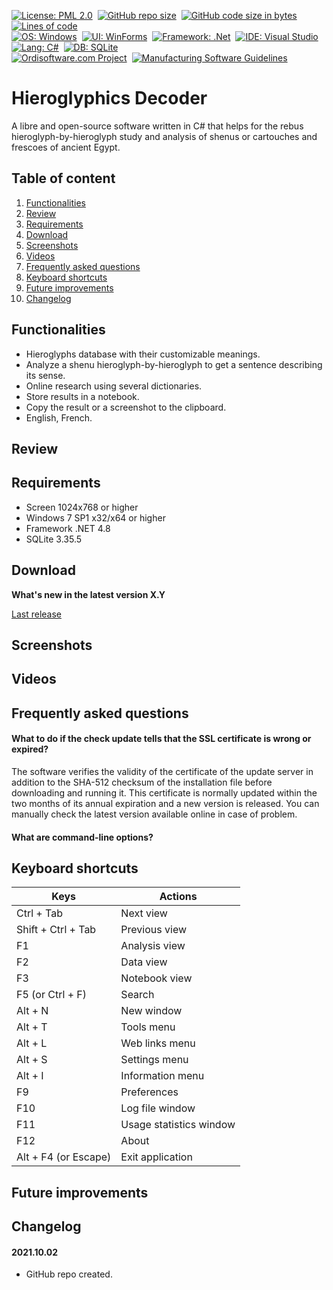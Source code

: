 ﻿[![License: PML 2.0](https://img.shields.io/github/license/ordisoftware/hieroglyphics-decoder)](LICENSE)&nbsp;
[![GitHub repo size](https://img.shields.io/github/repo-size/ordisoftware/hieroglyphics-decoder)](#)&nbsp;
[![GitHub code size in bytes](https://img.shields.io/github/languages/code-size/ordisoftware/hieroglyphics-decoder)](https://github.com/Ordisoftware/Hieroglyphics-Decoder/tree/master/Project)&nbsp;
[![Lines of code](https://img.shields.io/tokei/lines/github/ordisoftware/hieroglyphics-decoder)](https://github.com/Ordisoftware/Hieroglyphics-Decoder/tree/master/Project)&nbsp;<br/>
[![OS: Windows](https://img.shields.io/badge/Windows%207%2B-279CE8?label=os)](https://www.microsoft.com/windows/)&nbsp;
[![UI: WinForms](https://img.shields.io/badge/WinForms-279CE8?label=ui)](https://github.com/dotnet/winforms)&nbsp;
[![Framework: .Net](https://img.shields.io/badge/.NET%204.8-6E5FA6?label=framework)](https://dotnet.microsoft.com)&nbsp;
[![IDE: Visual Studio](https://img.shields.io/badge/Visual%20Studio%202022-6E5FA6.svg?label=ide)](https://visualstudio.microsoft.com)&nbsp;
[![Lang: C#](https://img.shields.io/badge/C%23%2010-%23239120.svg?label=lang)](https://docs.microsoft.com/dotnet/csharp/)&nbsp;
[![DB: SQLite](https://img.shields.io/badge/SQLite%203.35-darkgoldenrod.svg?label=db)](https://www.sqlite.org)&nbsp;<br/>
[![Ordisoftware.com Project](https://img.shields.io/badge/-Ordisoftware.com%20Project-355F90?logo=WordPress&logoColor=white)](https://www.ordisoftware.com/hieroglyphics-decoder)&nbsp;
[![Manufacturing Software Guidelines](https://img.shields.io/badge/-Manufacturing%20Software%20Guidelines-355F90?logo=MicrosoftWord&logoColor=white)](https://github.com/Ordisoftware/Guidelines)&nbsp;

# Hieroglyphics Decoder

A libre and open-source software written in C# that helps for the rebus hieroglyph-by-hieroglyph study and analysis of shenus or cartouches and frescoes of ancient Egypt.

## Table of content

1. [Functionalities](#Functionalities)
2. [Review](#Review)
3. [Requirements](#Requirements)
4. [Download](#Download)
5. [Screenshots](#Screenshots)
6. [Videos](#Videos)
7. [Frequently asked questions](#Frequently-asked-questions)
8. [Keyboard shortcuts](#Keyboard-shortcuts)
9. [Future improvements](#Future-improvements)
10. [Changelog](#Changelog)

## Functionalities

- Hieroglyphs database with their customizable meanings.
- Analyze a shenu hieroglyph-by-hieroglyph to get a sentence describing its sense.
- Online research using several dictionaries.
- Store results in a notebook.
- Copy the result or a screenshot to the clipboard.
- English, French.

## Review

## Requirements

- Screen 1024x768 or higher
- Windows 7 SP1 x32/x64 or higher
- Framework .NET 4.8
- SQLite 3.35.5

## Download

**What's new in the latest version X.Y**

[Last release](https://github.com/Ordisoftware/Hieroglyphics-Decoder/releases/latest)

## Screenshots

## Videos

## Frequently asked questions

#### What to do if the check update tells that the SSL certificate is wrong or expired?

The software verifies the validity of the certificate of the update server in addition to the SHA-512 checksum of the installation file before downloading and running it. This certificate is normally updated within the two months of its annual expiration and a new version is released. You can manually check the latest version available online in case of problem.

#### What are command-line options?

## Keyboard shortcuts

| Keys | Actions |
|-|-|
| Ctrl + Tab | Next view |
| Shift + Ctrl + Tab | Previous view |
| F1 | Analysis view |
| F2 | Data view |
| F3 | Notebook view |
| F5 (or Ctrl + F) | Search
| Alt + N | New window |
| Alt + T | Tools menu |
| Alt + L | Web links menu |
| Alt + S | Settings menu |
| Alt + I | Information menu |
| F9 | Preferences |
| F10 | Log file window |
| F11 | Usage statistics window |
| F12 | About |
| Alt + F4 (or Escape) | Exit application |

## Future improvements

## Changelog

#### 2021.10.02

- GitHub repo created.
